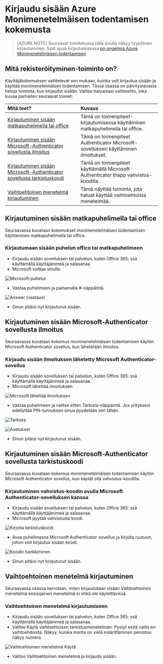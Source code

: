 <properties
    pageTitle="Azure MFA kirjautumisikkuna kokemusta Azure Monimenetelmäisen todentamisen"
    description="Tällä sivulla esitellään voit nähdä menetelmiä kirjautumisikkuna Azure MFA käytettävissä mistä."
    keywords="käyttäjien todentamiseen, kirjautuminen, kirjaudu sisään matkapuhelimeen, kirjaudu sisään toimiston puhelinnumero"
    services="multi-factor-authentication"
    documentationCenter=""
    authors="kgremban"
    manager="femila"
    editor="curtland"/>

<tags
    ms.service="multi-factor-authentication"
    ms.workload="identity"
    ms.tgt_pltfrm="na"
    ms.devlang="na"
    ms.topic="article"
    ms.date="08/22/2016"
    ms.author="kgremban"/>

# <a name="the-sign-in-experience-with-azure-multi-factor-authentication"></a>Kirjaudu sisään Azure Monimenetelmäisen todentamisen kokemusta
> [AZURE.NOTE]  Seuraavat toimitetussa tällä sivulla näkyy tyypillinen kirjautuminen.  Saat apua kirjautumisessa [on ongelmia Azure Monimenetelmäisen todentamisen](multi-factor-authentication-end-user-manage-settings.md)



## <a name="what-will-your-sign-in-experience-be"></a>Mitä rekisteröityminen-toiminto on?
Käyttäjäkokemuksen vaihtelevat sen mukaan, kuinka voit kirjautua sisään ja käyttää monimenetelmäisen todentamisen.  Tässä osassa on päivitystavasta tietoja toiminta, kun kirjaudut sisään.  Valitse haluamasi vaihtoehto, joka kuvaa parhaiten seuraavat toimet:


Mitä teet?|Kuvaus
:------------- | :------------- |
[Kirjautuminen sisään matkapuhelimella tai office](#signing-in-with-mobile-or-office-phone) | Tämä on toimenpiteet-kirjautumisessa käyttäminen matkapuhelimella tai office.
[Kirjautuminen sisään Microsoft-Authenticator sovellusta ilmoitus](#signing-in-with-the-microsoft-authenticator-app-using-notification) | Tämä on toimenpiteet Authenticator Microsoft-sovelluksen käyttäminen ilmoitukset.
[Kirjautuminen sisään Microsoft-Authenticator sovellusta tarkistuskoodi](#signing-in-with-the-microsoft-authenticator-app-using-verification-code)|Tämä on toimenpiteet käyttämällä Microsoft Authenticator thapp vahvistus-koodilla.
[Vaihtoehtoinen menetelmä kirjautuminen](#signing-in-with-an-alternate-method)|Tämä näyttää toiminta, jota haluat käyttää vaihtoehtoista menetelmää.

## <a name="signing-in-with-mobile-or-office-phone"></a>Kirjautuminen sisään matkapuhelimella tai office

Seuraavassa kuvataan kokemukset monimenetelmäisen todentamisen käyttäminen matkapuhelimella tai office.

### <a name="to-sign-in-with-a-call-to-your-office-or-mobile-phone"></a>Kirjautumaan sisään puhelun office tai matkapuhelimeen

- Kirjaudu sisään sovelluksen tai palvelun, kuten Office 365: ssä käyttämällä käyttäjänimeä ja salasanaa.
- Microsoft soittaa sinulle.

![Microsoft-puhelut](./media/multi-factor-authentication-end-user-signin-phone/call.png)

- Vastaa puhelimeen ja painamalla #-näppäintä.

![Answer (vastaus)](./media/multi-factor-authentication-end-user-signin-phone/phone.png)

- Sinun pitäisi nyt kirjautunut sisään.</li>

## <a name="signing-in-with-the-microsoft-authenticator-app-using-notification"></a>Kirjautuminen sisään Microsoft-Authenticator sovellusta ilmoitus

Seuraavassa kuvataan kokemus monimenetelmäisen todentamisen käytön Microsoft Authenticator sovellus, kun lähetetään ilmoitus.

### <a name="to-sign-in-with-a-notification-sent-the-microsoft-authenticator-app"></a>Kirjaudu sisään ilmoituksen lähetetty Microsoft Authenticator-sovellus

- Kirjaudu sisään sovelluksen tai palvelun, kuten Office 365: ssä käyttämällä käyttäjänimeä ja salasanaa.
- Microsoft lähettää ilmoituksen.

![Microsoft lähettää ilmoituksen](./media/multi-factor-authentication-end-user-signin-app-notify/notify.png)


- Vastaa puhelimeen ja valitse sitten Tarkista-näppäintä.  Jos yrityksesi edellyttää PIN-tunnuksen sinua pyydetään sen tähän.

![Tarkista](./media/multi-factor-authentication-end-user-signin-app-notify/phone.png)

![Asetukset](./media/multi-factor-authentication-end-user-first-time-mobile-app/scan3.png)

- Sinun pitäisi nyt kirjautunut sisään.


## <a name="signing-in-with-the-microsoft-authenticator-app-using-verification-code"></a>Kirjautuminen sisään Microsoft-Authenticator sovellusta tarkistuskoodi

Seuraavassa kuvataan kokemus monimenetelmäisen todentamisen käytön Microsoft Authenticator sovellus, kun käytät sitä vahvistus-koodilla.

### <a name="to-sign-in-using-a-verification-code-with-the-microsoft-authenticator-app"></a>Kirjautuminen vahvistus-koodin avulla Microsoft Authenticator-sovelluksen kanssa

- Kirjaudu sisään sovelluksen tai palvelun, kuten Office 365: ssä käyttämällä käyttäjänimeä ja salasanaa.
- Microsoft pyytää vahvistusta koodi.

![Kirjoita tarkistuskoodi](./media/multi-factor-authentication-end-user-signin-app-verify/verify.png)

- Avaa puhelimessa Microsoft Authenticator-sovellus ja kirjoita ruutuun, johon voit kirjautua sisään koodi.

![Koodin hankkiminen](./media/multi-factor-authentication-end-user-signin-app-verify/phone.png)



- Sinun pitäisi nyt kirjautunut sisään.


## <a name="signing-in-with-an-alternate-method"></a>Vaihtoehtoinen menetelmä kirjautuminen


Seuraavassa osassa kerrotaan, miten kirjaudutaan sisään Vaihtoehtoinen menetelmä ensisijainen menetelmä ei ehkä ole käytettävissä.

### <a name="to-sign-in-with-an-alternate-method"></a>Vaihtoehtoinen menetelmä kirjautumiseen

- Kirjaudu sisään sovelluksen tai palvelun, kuten Office 365: ssä käyttämällä käyttäjänimeä ja salasanaa.
- Valitse Käytä vaihtoehtoisen tarkistusmenetelmän.  Pystyt esitä valita eri vaihtoehdoista. Näkyy, kuinka monta on vielä määrittäminen perustuu näkyy numero.

![Vaihtoehtoinen menetelmä Käytä](./media/multi-factor-authentication-end-user-signin-alt/alt.png)

- Valitse Vaihtoehtoinen menetelmä ja kirjaudu sisään.
